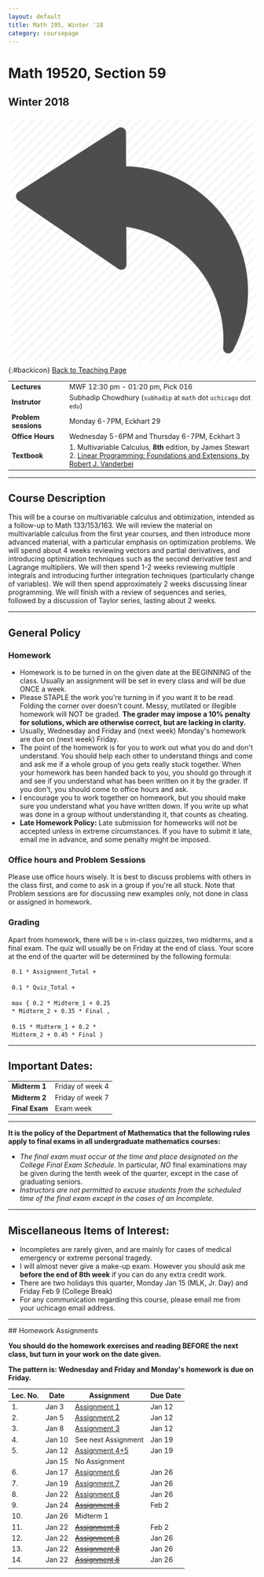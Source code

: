 ```yaml
---
layout: default
title: Math 195, Winter '18
category: coursepage
---
```


# Math 19520, Section 59
## Winter 2018
<div class="backlink">
 
  ![Back](/resources/back.png){:#backicon} [Back to Teaching Page](/teaching) 
</div>  


|||
|---|---|
| **Lectures** | MWF	12:30 pm - 01:20 pm,	Pick	016 |
| **Instrutor**| Subhadip Chowdhury (`subhadip` at `math` dot `uchicago` dot `edu`)|
| **Problem sessions**| Monday 6-7PM, Eckhart 29 |
| **Office Hours**| Wednesday 5-6PM and Thursday 6-7PM, Eckhart 3 |
| **Textbook**| 1. Multivariable Calculus, __8th__ edition, by James Stewart <br>2. [Linear Programming: Foundations and Extensions, by Robert J. Vanderbei](Vanderbei_Linear_Programming.pdf)|


---
## Course Description

This will be a course on multivariable calculus and obtimization, intended as a follow-up to Math 133/153/163. We will review the material on multivariable calculus from the first year courses, and then introduce more advanced material, with a particular emphasis on
optimization problems. We will spend about 4 weeks reviewing vectors and partial derivatives, and introducing optimization techniques such as the second derivative test and Lagrange multipliers. We will then spend 1-2 weeks reviewing multiple integrals and introducing further integration techniques (particularly change of variables). We will then spend approximately 2 weeks discussing linear programming. We will finish with a review of sequences and series, followed by a discussion of Taylor series, lasting about 2 weeks.

---
## General Policy

### Homework

* Homework is to be turned in on the given date at the BEGINNING of the class. Usually an assignment will be set in every class and will be due ONCE a week.
* Please STAPLE the work you're turning in if you want it to be read. Folding the corner over doesn't count. Messy, mutilated or illegible homework will NOT be graded.  __The grader may impose a 10% penalty for solutions, which are otherwise correct, but are lacking in clarity.__
* Usually, Wednesday and Friday and (next week) Monday's homework are due on (next week) Friday.
* The point of the homework is for you to work out what you do and don't understand. You should help each other to understand things and come and ask me if a whole group of you gets really stuck together. When your homework has been handed back to you, you should go through it and see if you understand what has been written on it by the grader. If you don't, you should come to office hours and ask.
* I encourage you to work together on homework, but you should make sure you understand what you have written down. If you write up what was done in a group without understanding it, that counts as cheating.
* __Late Homework Policy:__ Late submission for homeworks will not be accepted unless in extreme circumstances. If you have to submit it late,  email me in advance, and some penalty might be imposed.

### Office hours and Problem Sessions

Please use office hours wisely. It is best to discuss problems with others in the class first, and come to ask in a group if you're all stuck. Note that Problem sessions are for discussing new examples only, not done in class or assigned in homework.

### Grading

Apart from homework, there will be `n` in-class quizzes, two midterms, and a final exam. The quiz will usually be on Friday at the end of class. Your score at the end of the quarter will be determined by the following formula:

```
 0.1 * Assignment_Total +

 0.1 * Quiz_Total + 

 max { 0.2 * Midterm_1 + 0.25 
 * Midterm_2 + 0.35 * Final , 

 0.15 * Midterm_1 + 0.2 * 
 Midterm_2 + 0.45 * Final }
```

---

## Important Dates:

|||
|---|---|
| **Midterm 1** | Friday of week 4 |
| **Midterm 2** | Friday of week 7 |
| **Final Exam** | Exam week |


---
__It is the policy of the Department of Mathematics that the following rules apply to final exams in all undergraduate mathematics courses:__
+ _The final exam must occur at the time and place designated on the College Final Exam Schedule_. In particular, _NO_ final examinations may be given during the tenth week of the quarter, except in the case of graduating seniors.
+ _Instructors are not permitted to excuse students from the scheduled time of the final exam except in the cases of an Incomplete._

---


## Miscellaneous Items of Interest:
* Incompletes are rarely given, and are mainly for cases of medical emergency or extreme personal tragedy.
* I will almost never give a make-up exam. However you should ask me __before the end of 8th week__ if you can do any extra credit work.
* There are two holidays this quarter, Monday Jan 15 (MLK, Jr. Day) and Friday Feb 9 (College Break)
* For any communication regarding this course, please email me from your uchicago email address.


---

<div class='anchor' id="assignments">
## Homework Assignments
</div>

<div class='schedule'>
 
__You should do the homework exercises and reading BEFORE the next class, but turn in your work on the date given.__ 

__The pattern is: Wednesday and Friday and Monday's homework is due on Friday.__
  
| Lec. No. | Date | Assignment | Due Date |
|----------|------|------------|----------|
| 1. | Jan 3 | [Assignment 1](195_Assignment1.pdf) | Jan 12 |
| 2. | Jan 5 | [Assignment 2](195_Assignment2.pdf) | Jan 12 |
| 3. | Jan 8 | [Assignment 3](195_Assignment3.pdf) | Jan 12 |
| 4. | Jan 10 | See next Assignment | Jan 19 |
| 5. | Jan 12 | [Assignment 4+5](195_Assignment4_5.pdf) | Jan 19 |
| | Jan 15 | No Assignment |   |
| 6. | Jan 17 | [Assignment 6](195_Assignment6.pdf) | Jan 26 |
| 7. | Jan 19 | [Assignment 7](195_Assignment7.pdf) | Jan 26 |
| 8. | Jan 22 | [Assignment 8](195_Assignment8.pdf) | Jan 26 |
| 9. | Jan 24 | [~~Assignment 8~~](195_Assignment8.pdf) | Feb 2 |
| 10. | Jan 26 | Midterm 1 |  |
| 11. | Jan 22 | [~~Assignment 8~~](195_Assignment8.pdf) | Feb 2 |
| 12. | Jan 22 | [~~Assignment 8~~](195_Assignment8.pdf) | Jan 26 |
| 13. | Jan 22 | [~~Assignment 8~~](195_Assignment8.pdf) | Jan 26 |
| 14. | Jan 22 | [~~Assignment 8~~](195_Assignment8.pdf) | Jan 26 |
| | | | |

</div>
